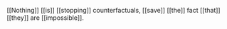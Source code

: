 [[Nothing]] [[is]] [[stopping]] counterfactuals, [[save]] [[the]] fact [[that]] [[they]] are [[impossible]].